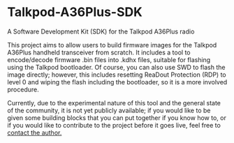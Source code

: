 # Talkpod-A36Plus-SDK
A Software Development Kit (SDK) for the Talkpod A36Plus radio

This project aims to allow users to build firmware images for the Talkpod A36Plus handheld transceiver from scratch. It includes a tool to encode/decode firmware .bin files into .kdhx files, suitable for flashing using the Talkpod bootloader. Of course, you can also use SWD to flash the image directly; however, this includes resetting ReaDout Protection (RDP) to level 0 and wiping the flash including the bootloader, so it is a more involved procedure.

Currently, due to the experimental nature of this tool and the general state of the community, it is not yet publicly available; if you would like to be given some building blocks that you can put together if you know how to, or if you would like to contribute to the project before it goes live, feel free to [contact the author.](mailto:tunas@cryptolab.net)

